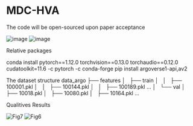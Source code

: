 # MDC-HVA
The code will be open-sourced upon paper acceptance

![image](https://github.com/user-attachments/assets/006afb96-e750-47f0-99eb-8714c9c9e1ae)
![image](https://github.com/user-attachments/assets/257a2e4d-0139-470d-b65d-db40fb35ca5a)

Relative packages

conda install pytorch==1.12.0 torchvision==0.13.0 torchaudio==0.12.0 
cudatoolkit=11.6 -c pytorch -c conda-forge
pip install argoverse1-api,av2

The dataset structure
data_argo
├── features
│   ├── train
│   │   ├── 100001.pkl
│   │   ├── 100144.pkl
│   │   ├── 100189.pkl
...
│   └── val
│       ├── 10018.pkl
│       ├── 10080.pkl
│       ├── 10164.pkl
...









Qualitives Results

![Fig7](https://github.com/user-attachments/assets/49cb7c59-4dab-4bb8-9fe6-a9247f4b24a9)
![Fig6](https://github.com/user-attachments/assets/2f4c6edf-f83f-40e9-9bd7-8c8bc053c3f5)
